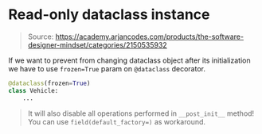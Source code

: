 # Read-only dataclass instance

>Source: https://academy.arjancodes.com/products/the-software-designer-mindset/categories/2150535932

If we want to prevent from changing dataclass object after its initialization we have to use `frozen=True` param on `@dataclass` decorator.

```python
@dataclass(frozen=True)
class Vehicle:
    ...
```

>It will also disable all operations performed in `__post_init__` method! You can use `field(default_factory=)` as workaround.